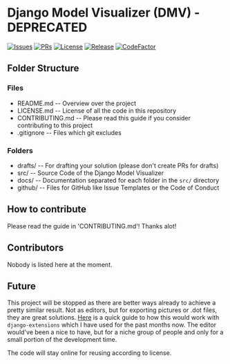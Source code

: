 # Django Model Visualizer (DMV) - DEPRECATED

[![Issues](https://img.shields.io/github/issues/creyD/dmv)](https://github.com/creyD/dmv/issues)
[![PRs](https://img.shields.io/github/issues-pr/creyD/dmv)](https://github.com/creyD/dmv/pulls)
[![License](https://img.shields.io/github/license/creyD/dmv)](https://github.com/creyD/dmv/blob/master/LICENSE.md)
[![Release](https://img.shields.io/github/v/release/creyD/dmv)](https://github.com/creyD/dmv/releases)
[![CodeFactor](https://www.codefactor.io/repository/github/creyd/dmv/badge)](https://www.codefactor.io/repository/github/creyd/dmv)

## Folder Structure

### Files

- README.md -- Overview over the project
- LICENSE.md -- License of all the code in this repository
- CONTRIBUTING.md -- Please read this guide if you consider contributing to this project
- .gitignore -- Files which git excludes

### Folders

- drafts/ -- For drafting your solution (please don't create PRs for drafts)
- src/ -- Source Code of the Django Model Visualizer
- docs/ -- Documentation separated for each folder in the `src/` directory
- github/ -- Files for GitHub like Issue Templates or the Code of Conduct

## How to contribute

Please read the guide in 'CONTRIBUTING.md'! Thanks alot!

## Contributors

Nobody is listed here at the moment.

## Future

This project will be stopped as there are better ways already to achieve a pretty similar result. Not as editors, but for exporting pictures or .dot files, they are great solutions. [Here](https://django-extensions.readthedocs.io/en/latest/graph_models.html) is a quick guide to how this would work with `django-extensions` which I have used for the past months now. The editor would've been a nice to have, but for a niche group of people and only for a small portion of the development time.

The code will stay online for reusing according to license.
